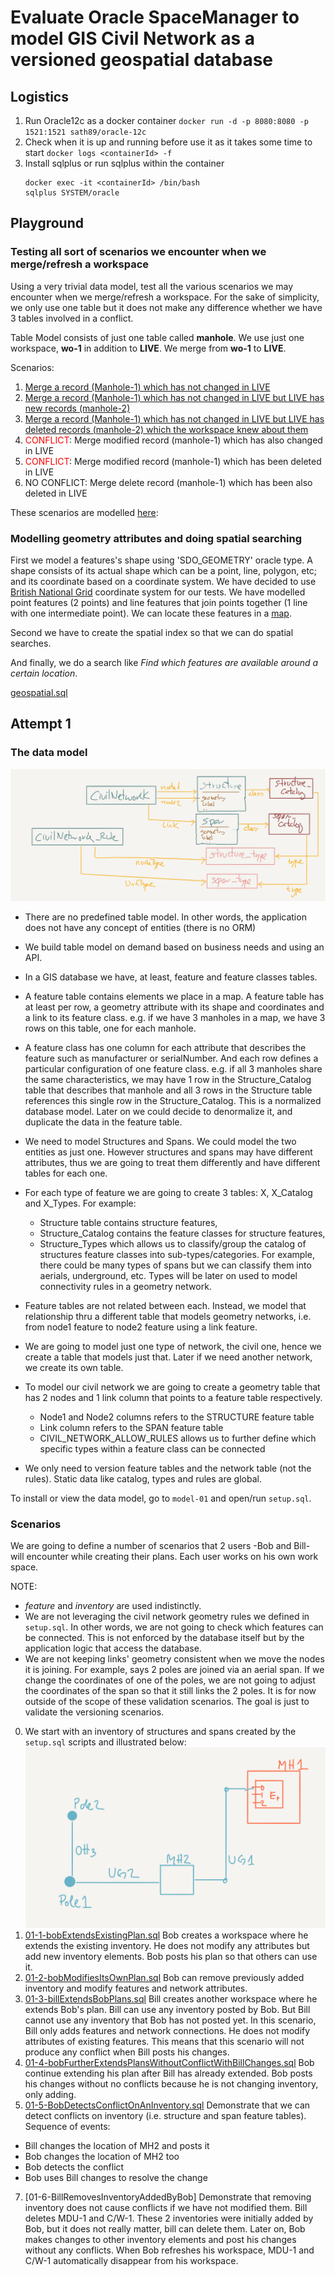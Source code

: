 # Evaluate Oracle SpaceManager to model GIS Civil Network as a versioned geospatial database

## Logistics

1. Run Oracle12c as a docker container
  `docker run -d -p 8080:8080 -p 1521:1521 sath89/oracle-12c`
2. Check when it is up and running before use it as it takes some time to start
  `docker logs <containerId> -f`
3. Install sqlplus or run sqlplus within the container
   ```
   docker exec -it <containerId> /bin/bash
   sqlplus SYSTEM/oracle
   ```

## Playground

### Testing all sort of scenarios we encounter when we merge/refresh a workspace

Using a very trivial data model, test all the various scenarios we may encounter when we merge/refresh a workspace. For the sake of simplicity, we only use one table but it does not make any difference whether we have 3 tables involved in a conflict.

Table Model consists of just one table called **manhole**. We use just one workspace, **wo-1** in addition to **LIVE**. We merge from **wo-1** to **LIVE**.

Scenarios:
1. [Merge a record (Manhole-1) which has not changed in LIVE](https://github.com/MarcialRosales/owm-poc/blob/master/playground/1-play.sql#L16-L30)
2. [Merge a record (Manhole-1) which has not changed in LIVE but LIVE has new records (manhole-2)](https://github.com/MarcialRosales/owm-poc/blob/master/playground/1-play.sql#L32-L58)
3. [Merge a record (Manhole-1) which has not changed in LIVE but LIVE has deleted records (manhole-2) which the workspace knew about them](https://github.com/MarcialRosales/owm-poc/blob/master/playground/1-play.sql#L59-L84)
4. <span style="color:red">CONFLICT</span>: Merge modified record (manhole-1) which has also changed in LIVE
5. <span style="color:red">CONFLICT</span>: Merge modified record (manhole-1) which has been deleted in LIVE
6. NO CONFLICT: Merge delete record (manhole-1) which has been also deleted in LIVE

These scenarios are modelled [here](playground/1-play.sql):

### Modelling geometry attributes and doing spatial searching

First we model a features's shape using 'SDO_GEOMETRY' oracle type. A shape consists of its actual shape which can be a point, line, polygon, etc; and its coordinate based on a coordinate system. We have decided to use [British National Grid](https://epsg.io/27700) coordinate system for our tests. We have modelled point features (2 points) and line features that join points together (1 line with one intermediate point). We can locate these features in a [map](https://epsg.io/map#srs=27700&x=525470.479100&y=325260.284765&z=16).

Second we have to create the spatial index so that we can do spatial searches.

And finally, we do a search like *Find which features are available around a certain location*.

[geospatial.sql](playground/geospatial.sql)

## Attempt 1

### The data model

![data model](model-01.png)

- There are no predefined table model. In other words, the application does not have any concept of entities (there is no ORM)
- We build table model on demand based on business needs and using an API.
- In a GIS database we have, at least, feature and feature classes tables.
- A feature table contains elements we place in a map. A feature table has at least per row, a geometry attribute with its shape and coordinates and a link to its feature class. e.g. if we have 3 manholes in a map, we have 3 rows on this table, one for each manhole.
- A feature class has one column for each attribute that describes the feature such as manufacturer or serialNumber. And each row defines a particular configuration of one feature class. e.g. if all 3 manholes share the same characteristics, we may have 1 row in the Structure_Catalog table that describes that manhole and all 3 rows in the Structure table references this single row in the Structure_Catalog. This is a normalized database model. Later on we could decide to denormalize it, and duplicate the data in the feature table.
- We need to model Structures and Spans. We could model the two entities as just one. However structures and spans may have different attributes, thus we are going to treat them differently and have different tables for each one.
- For each type of feature we are going to create 3 tables: X, X_Catalog and X_Types. For example:
  - Structure table contains structure features,
  - Structure_Catalog contains the feature classes for structure features,
  - Structure_Types which allows us to classify/group the catalog of structures feature classes into sub-types/categories. For example, there could be many types of spans but we can classify them into aerials, underground, etc. Types will be later on used to model connectivity rules in a geometry network.
- Feature tables are not related between each. Instead, we model that relationship thru a different table that models geometry networks, i.e. from node1 feature to node2 feature using a link feature.  
- We are going to model just one type of network, the civil one, hence we create a table that models just that. Later if we need another network, we create its own table.
- To model our civil network we are going to create a geometry table that has 2 nodes and 1 link column that points to a feature table respectively.
   - Node1 and Node2 columns refers to the STRUCTURE feature table
   - Link column refers to the SPAN feature table
   - CIVIL_NETWORK_ALLOW_RULES allows us to further define which specific types within a feature class can be connected

- We only need to version feature tables and the network table (not the rules). Static data like catalog, types and rules are global.

To install or view the data model, go to `model-01` and open/run `setup.sql`.


### Scenarios

We are going to define a number of scenarios that 2 users -Bob and Bill- will encounter while creating their plans. Each user works on his own work space.

NOTE:
- *feature* and *inventory* are used indistinctly.
- We are not leveraging the civil network geometry rules we defined in `setup.sql`. In other words, we are not going to check which features can be connected. This is not enforced by the database itself but by the application logic that access the database.
- We are not keeping links' geometry consistent when we move the nodes it is joining. For example, says 2 poles are joined via an aerial span. If we change the coordinates of one of the poles, we are not going to adjust the coordinates of the span so that it still links the 2 poles. It is for now outside of the scope of these validation scenarios. The goal is just to validate the versioning scenarios.


0. We start with an inventory of structures and spans created by the `setup.sql` scripts and illustrated below:
  ![initial inventory](inventory-0.png)
1. [01-1-bobExtendsExistingPlan.sql](model-01/01-1-bobExtendsExistingPlan.sql) Bob creates a workspace where he extends the existing inventory. He does not modify any attributes but add new inventory elements. Bob posts his plan so that others can use it.
3. [01-2-bobModifiesItsOwnPlan.sql](model-01/01-2-bobModifiesItsOwnPlan.sql) Bob can remove previously added inventory and modify features and network attributes.
4. [01-3-billExtendsBobPlans.sql](model-01/01-3-billExtendsBobPlans.sql) Bill creates another workspace where he extends Bob's plan. Bill can use any inventory posted by Bob. But Bill cannot use any inventory that Bob has not posted yet. In this scenario, Bill only adds features and network connections. He does not modify attributes of existing features. This means that this scenario will not produce any conflict when Bill posts his changes.
5. [01-4-bobFurtherExtendsPlansWithoutConflictWithBillChanges.sql](model-01/01-4-bobFurtherExtendsPlansWithoutConflictWithBillChanges.sql) Bob continue extending his plan after Bill has already extended. Bob posts his changes without no conflicts because he is not changing inventory, only adding.
6. [01-5-BobDetectsConflictOnAnInventory.sql](model-01/01-5-BobDetectsConflictOnAnInventory.sql) Demonstrate that we can detect conflicts on inventory (i.e. structure and span feature tables). Sequence of events:
  - Bill changes the location of MH2 and posts it
  - Bob changes the location of MH2 too
  - Bob detects the conflict
  - Bob uses Bill changes to resolve the change
7. [01-6-BillRemovesInventoryAddedByBob] Demonstrate that removing inventory does not cause conflicts if we have not modified them. Bill deletes MDU-1 and C/W-1. These 2 inventories were initially added by Bob, but it does not really matter, bill can delete them. Later on, Bob makes changes to other inventory elements and post his changes without any conflicts. When Bob refreshes his workspace, MDU-1 and C/W-1 automatically disappear from his workspace.
